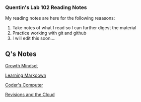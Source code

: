 ### Quentin's Lab 102 Reading Notes

My reading notes are here for the following reaasons:

1. Take notes of what I read so I can further digest the material
2. Practice working with git and github
3. I will edit this soon....

## Q's Notes

[Growth Mindset](growthmindset.md)

[Learning Markdown](learningmarkdown.md)

[Coder's Computer](coderscomputer.md)

[Revisions and the Cloud](revisionsandthecloud.md)
